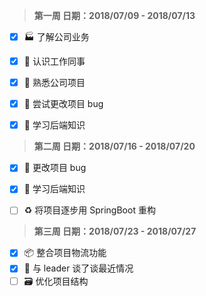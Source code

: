 > **第一周  日期：2018/07/09 - 2018/07/13**	       

- [x] :factory: 了解公司业务 
- [x] :construction_worker: 认识工作同事 
- [x] :file_folder: 熟悉公司项目 
- [x] :bug: 尝试更改项目 bug 
- [x] :memo: 学习后端知识 



> **第二周  日期：2018/07/16 - 2018/07/20**

- [x] :bug: 更改项目 bug
- [x] :memo: 学习后端知识 
- [ ] :recycle: 将项目逐步用 SpringBoot 重构 




> **第三周  日期：2018/07/23 - 2018/07/27**

- [x] :package: 整合项目物流功能 
- [x] :busts_in_silhouette: 与 leader 谈了谈最近情况 
- [ ] :card_file_box: 优化项目结构